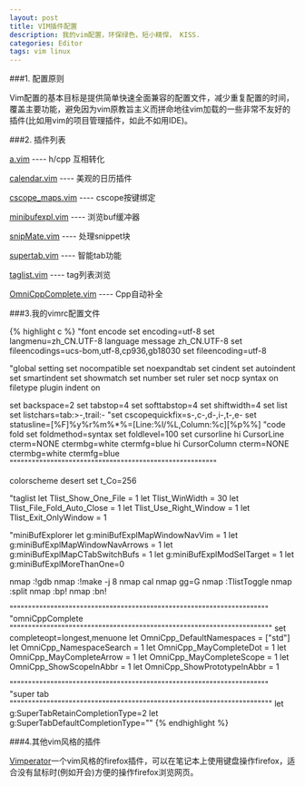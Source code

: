 ```yaml
---
layout: post
title: VIM插件配置
description: 我的vim配置，环保绿色，短小精悍， KISS.
categories: Editor
tags: vim linux
---
```


###1. 配置原则

Vim配置的基本目标是提供简单快速全面兼容的配置文件，减少重复配置的时间，覆盖主要功能，避免因为vim原教旨主义而拼命地往vim加载的一些非常不友好的插件(比如用vim的项目管理插件，如此不如用IDE)。

###2. 插件列表

[a.vim](http://www.vim.org/scripts/script.php?script_id=31)                ----          h/cpp 互相转化

[calendar.vim](http://www.vim.org/scripts/script.php?script_id=52)         ----          美观的日历插件

[cscope_maps.vim](http://cscope.sourceforge.net/cscope_maps.vim)      ----          cscope按键绑定

[minibufexpl.vim](http://www.vim.org/scripts/script.php?script_id=159)      ----          浏览buf缓冲器

[snipMate.vim](http://www.vim.org/scripts/script.php?script_id=2540)         ----          处理snippet块

[supertab.vim](http://www.vim.org/scripts/script.php?script_id=182)         ----          智能tab功能

[taglist.vim](http://www.vim.org/scripts/script.php?script_id=273)          ----          tag列表浏览

[OmniCppComplete.vim](http://www.vim.org/scripts/script.php?script_id=1520) ----          Cpp自动补全

###3.我的vimrc配置文件
 
{% highlight c %}
"font encode
set encoding=utf-8
set langmenu=zh_CN.UTF-8
language message zh_CN.UTF-8
set fileencodings=ucs-bom,utf-8,cp936,gb18030
set fileencoding=utf-8
 
"global setting
set nocompatible
set noexpandtab
set cindent
set autoindent
set smartindent
set showmatch
set number
set ruler
set nocp
syntax on
filetype plugin indent on
 
set backspace=2
set tabstop=4
set softtabstop=4
set shiftwidth=4
set list
set listchars=tab:>-,trail:-
"set cscopequickfix=s-,c-,d-,i-,t-,e- 
set statusline=[%F]%y%r%m%*%=[Line:%l/%L,Column:%c][%p%%]
"code fold
set foldmethod=syntax
set foldlevel=100
set cursorline
hi CursorLine   cterm=NONE ctermbg=white ctermfg=blue
hi CursorColumn cterm=NONE ctermbg=white ctermfg=blue
""""""""""""""""""""""""""""""""""""""""""""""""""""""""

colorscheme desert
set t_Co=256
 
"taglist
let Tlist_Show_One_File = 1
let Tlist_WinWidth = 30
let Tlist_File_Fold_Auto_Close = 1
let Tlist_Use_Right_Window = 1
let Tlist_Exit_OnlyWindow = 1
 
"miniBufExplorer
let g:miniBufExplMapWindowNavVim = 1
let g:miniBufExplMapWindowNavArrows = 1
let g:miniBufExplMapCTabSwitchBufs = 1
let g:miniBufExplModSelTarget = 1
let g:miniBufExplMoreThanOne=0
 
nmap <silent> <F2> :!gdb<cr>
nmap <silent> <F3> :!make -j 8<cr>
nmap <silent> <F4> <Leader>cal<cr>
nmap <silent> <F5> gg=G<cr>
nmap <silent> <F6> :TlistToggle<cr>
nmap <silent> <F7> :split<cr>
nmap <silent> <F11> :bp!<cr>
nmap <silent> <F12> :bn!<cr>

""""""""""""""""""""""""""""""""""""""""""""""""""""""""""""""""""""""
"omniCppComplete
"""""""""""""""""""""""""""""""""""""""""""""""""""""""""""""""""""""""
set completeopt=longest,menuone
let OmniCpp_DefaultNamespaces = ["std"]
let OmniCpp_NamespaceSearch = 1
let OmniCpp_MayCompleteDot = 1
let OmniCpp_MayCompleteArrow = 1
let OmniCpp_MayCompleteScope = 1
let OmniCpp_ShowScopeInAbbr = 1
let OmniCpp_ShowPrototypeInAbbr = 1
 
""""""""""""""""""""""""""""""""""""""""""""""""""""""""""""""""""""""
"super tab
"""""""""""""""""""""""""""""""""""""""""""""""""""""""""""""""""""""""
let g:SuperTabRetainCompletionType=2
let g:SuperTabDefaultCompletionType="<C-X><C-O>"
{% endhighlight %}

###4.其他vim风格的插件

[Vimperator](http://www.vimperator.org/vimperator)一个vim风格的firefox插件，可以在笔记本上使用键盘操作firefox，适合没有鼠标时(例如开会)方便的操作firefox浏览网页。
